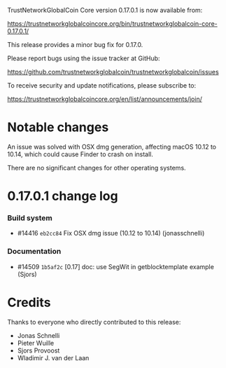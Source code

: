 TrustNetworkGlobalCoin Core version 0.17.0.1 is now available from:

  <https://trustnetworkglobalcoincore.org/bin/trustnetworkglobalcoin-core-0.17.0.1/>

This release provides a minor bug fix for 0.17.0.

Please report bugs using the issue tracker at GitHub:

  <https://github.com/trustnetworkglobalcoin/trustnetworkglobalcoin/issues>

To receive security and update notifications, please subscribe to:

  <https://trustnetworkglobalcoincore.org/en/list/announcements/join/>

Notable changes
===============

An issue was solved with OSX dmg generation, affecting macOS 10.12 to 10.14,
which could cause Finder to crash on install.

There are no significant changes for other operating systems.

0.17.0.1 change log
===================

### Build system
- #14416 `eb2cc84` Fix OSX dmg issue (10.12 to 10.14) (jonasschnelli)

### Documentation
- #14509 `1b5af2c` [0.17] doc: use SegWit in getblocktemplate example (Sjors)

Credits
=======

Thanks to everyone who directly contributed to this release:

- Jonas Schnelli
- Pieter Wuille
- Sjors Provoost
- Wladimir J. van der Laan

